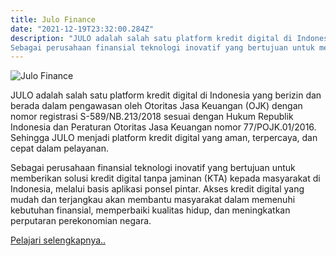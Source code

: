 ```yaml
---
title: Julo Finance
date: "2021-12-19T23:32:00.284Z"
description: "JULO adalah salah satu platform kredit digital di Indonesia yang berizin dan berada dalam pengawasan oleh Otoritas Jasa Keuangan (OJK) dengan nomor registrasi S-589/NB.213/2018 sesuai dengan Hukum Republik Indonesia dan Peraturan Otoritas Jasa Keuangan nomor 77/POJK.01/2016. Sehingga JULO menjadi platform kredit digital yang aman, terpercaya, dan cepat dalam pelayanan.
Sebagai perusahaan finansial teknologi inovatif yang bertujuan untuk memberikan solusi kredit digital tanpa jaminan (KTA) kepada masyarakat di Indonesia, melalui basis aplikasi ponsel pintar. Akses kredit digital yang mudah dan terjangkau akan membantu masyarakat dalam memenuhi kebutuhan finansial, memperbaiki kualitas hidup, dan meningkatkan perputaran perekonomian negara."
---
```


![Julo Finance](https://yukina.aldion.dev/images/Logo_Julo.png)

JULO adalah salah satu platform kredit digital di Indonesia yang berizin dan berada dalam pengawasan oleh Otoritas Jasa Keuangan (OJK) dengan nomor registrasi S-589/NB.213/2018 sesuai dengan Hukum Republik Indonesia dan Peraturan Otoritas Jasa Keuangan nomor 77/POJK.01/2016. Sehingga JULO menjadi platform kredit digital yang aman, terpercaya, dan cepat dalam pelayanan.

Sebagai perusahaan finansial teknologi inovatif yang bertujuan untuk memberikan solusi kredit digital tanpa jaminan (KTA) kepada masyarakat di Indonesia, melalui basis aplikasi ponsel pintar. Akses kredit digital yang mudah dan terjangkau akan membantu masyarakat dalam memenuhi kebutuhan finansial, memperbaiki kualitas hidup, dan meningkatkan perputaran perekonomian negara.

[Pelajari selengkapnya..](https://www.julo.co.id/)
